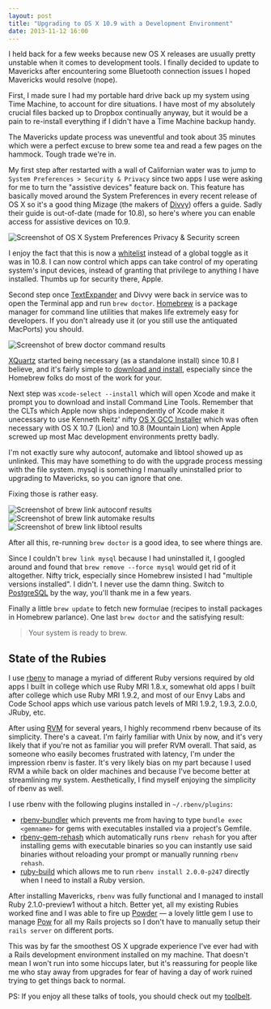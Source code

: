 ```yaml
---
layout: post
title: "Upgrading to OS X 10.9 with a Development Environment"
date: 2013-11-12 16:00
---
```


I held back for a few weeks because new OS X releases are usually pretty unstable when it comes to development tools. I finally decided to update to Mavericks after encountering some Bluetooth connection issues I hoped Mavericks would resolve (nope).

First, I made sure I had my portable hard drive back up my system using Time Machine, to account for dire situations. I have most of my absolutely crucial files backed up to Dropbox continually anyway, but it would be a pain to re-install everything if I didn't have a Time Machine backup handy.

The Mavericks update process was uneventful and took about 35 minutes which were a perfect excuse to brew some tea and read a few pages on the hammock. Tough trade we're in.

My first step after restarted with a wall of Californian water was to jump to `System Preferences > Security & Privacy` since two apps I use were asking for me to turn the "assistive devices" feature back on. This feature has basically moved around the System Preferences in every recent release of OS X so it's a good thing Mizage (the makers of [Divvy](http://mizage.com/divvy/)) offers a guide. Sadly their guide is out-of-date (made for 10.8), so here's where you can enable access for assistive devices on 10.9.

![Screenshot of OS X System Preferences Privacy & Security screen](http://f.cl.ly/items/0c1j2T0b0b071K2j2y1E/Screen%20Shot%202013-11-13%20at%204.05.03%20PM.png)

I enjoy the fact that this is now a [whitelist](http://en.wikipedia.org/wiki/Whitelist) instead of a global toggle as it was in 10.8. I can now control which apps can take control of my operating system's input devices, instead of granting that privilege to anything I have installed. Thumbs up for security there, Apple.

Second step once [TextExpander](http://smilesoftware.com/TextExpander/index.html) and Divvy were back in service was to open the Terminal app and run `brew doctor`. [Homebrew](http://brew.sh/) is a package manager for command line utilities that makes life extremely easy for developers. If you don't already use it (or you still use the antiquated MacPorts) you should.

![Screenshot of brew doctor command results](http://f.cl.ly/items/3z29293h0A1K1P353F1p/Screen%20Shot%202013-11-13%20at%204.07.23%20PM.png)

[XQuartz](http://xquartz.macosforge.org/landing/) started being necessary (as a standalone install) since 10.8 I believe, and it's fairly simple to [download and install](http://xquartz.macosforge.org/trac/wiki/X112.7.5), especially since the Homebrew folks do most of the work for your.

Next step was `xcode-select --install` which will open Xcode and make it prompt you to download and install Command Line Tools. Remember that the CLTs which Apple now ships independently of Xcode make it unecessary to use Kenneth Reitz' nifty [OS X GCC Installer](https://github.com/kennethreitz/osx-gcc-installer) which was often necessary with OS X 10.7 (Lion) and 10.8 (Mountain Lion) when Apple screwed up most Mac development environments pretty badly.

I'm not exactly sure why autoconf, automake and libtool showed up as unlinked. This may have something to do with the upgrade process messing with the file system. mysql is something I manually uninstalled prior to upgrading to Mavericks, so you can ignore that one.

Fixing those is rather easy.

![Screenshot of brew link autoconf results](http://f.cl.ly/items/3w3q0A1E1p1s1s2V0t1j/Screen%20Shot%202013-11-13%20at%204.14.34%20PM.png)
![Screenshot of brew link automake results](http://f.cl.ly/items/1s0g2y0w3x0M07430n38/Screen%20Shot%202013-11-13%20at%204.14.56%20PM.png)
![Screenshot of brew link libtool results](http://f.cl.ly/items/3D2l1h3w462e1g2z1v3b/Screen%20Shot%202013-11-13%20at%204.15.08%20PM.png)

After all this, re-running `brew doctor` is a good idea, to see where things are.

Since I couldn't `brew link mysql` because I had uninstalled it, I googled around and found that `brew remove --force mysql` would get rid of it altogether. Nifty trick, especially since Homebrew insisted I had "multiple versions installed". I didn't. I never use the damn thing. Switch to [PostgreSQL](http://www.postgresql.org/) by the way, you'll thank me in a few years.

Finally a little `brew update` to fetch new formulae (recipes to install packages in Homebrew parlance). One last `brew doctor` and the satisfying result: 

> Your system is ready to brew.

## State of the Rubies
I use [rbenv](http://rbenv.org/) to manage a myriad of different Ruby versions required by old apps I built in college which use Ruby MRI 1.8.x, somewhat old apps I built after college which use Ruby MRI 1.9.2, and most of our Envy Labs and Code School apps which use various patch levels of MRI 1.9.2, 1.9.3, 2.0.0, JRuby, etc.

After using [RVM](http://rvm.io/) for several years, I highly recommend rbenv because of its simplicity. There's a caveat. I'm fairly familiar with Unix by now, and it's very likely that if you're not as familiar you will prefer RVM overall. That said, as someone who easily becomes frustrated with latency, I'm under the impression rbenv is faster. It's very likely bias on my part because I used RVM a while back on older machines and because I've become better at streamlining my system. Aesthetically, I find myself enjoying the simplicity of rbenv as well.

I use rbenv with the following plugins installed in `~/.rbenv/plugins`:
- [rbenv-bundler](https://github.com/carsomyr/rbenv-bundler) which prevents me from having to type `bundle exec <gemname>` for gems with executables installed via a project's Gemfile.
- [rbenv-gem-rehash](https://github.com/sstephenson/rbenv-gem-rehash) which automatically runs `rbenv rehash` for you after installing gems with executable binaries so you can instantly use said binaries without reloading your prompt or manually running `rbenv rehash`.
- [ruby-build](https://github.com/sstephenson/ruby-build) which allows me to run `rbenv install 2.0.0-p247` directly when I need to install a Ruby version.

After installing Mavericks, `rbenv` was fully functional and I managed to install Ruby 2.1.0-preview1 without a hitch. Better yet, all my existing Rubies worked fine and I was able to fire up [Powder](https://github.com/Rodreegez/powder) — a lovely little gem I use to manage [Pow](http://pow.cx/) for all my Rails projects so I don't have to manually setup their `rails server` on different ports. 

This was by far the smoothest OS X upgrade experience I've ever had with a Rails development environment installed on my machine. That doesn't mean I won't run into some hiccups later, but it's reassuring for people like me who stay away from upgrades for fear of having a day of work ruined trying to get things back to normal.

PS: If you enjoy all these talks of tools, you should check out my [toolbelt](http://olivierlacan.com/tools/).